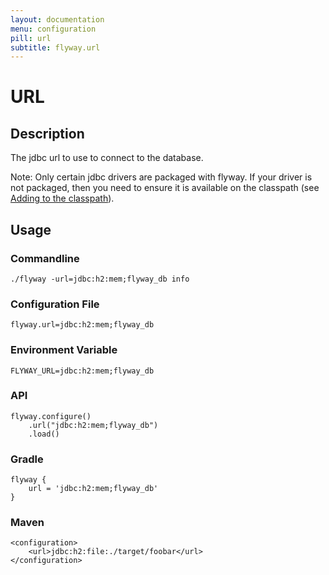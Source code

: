 ```yaml
---
layout: documentation
menu: configuration
pill: url
subtitle: flyway.url
---
```


# URL

## Description
The jdbc url to use to connect to the database.

Note: Only certain jdbc drivers are packaged with flyway. If your driver is not packaged, then you need to ensure it is available on the classpath (see [Adding to the classpath](/documentation/addingToTheClasspath)).

## Usage

### Commandline
```
./flyway -url=jdbc:h2:mem;flyway_db info
```

### Configuration File
```
flyway.url=jdbc:h2:mem;flyway_db
```

### Environment Variable
```
FLYWAY_URL=jdbc:h2:mem;flyway_db
```

### API
```
flyway.configure()
    .url("jdbc:h2:mem;flyway_db")
    .load()
```

### Gradle
```
flyway {
    url = 'jdbc:h2:mem;flyway_db'
}
```

### Maven
```
<configuration>
    <url>jdbc:h2:file:./target/foobar</url>
</configuration>
```